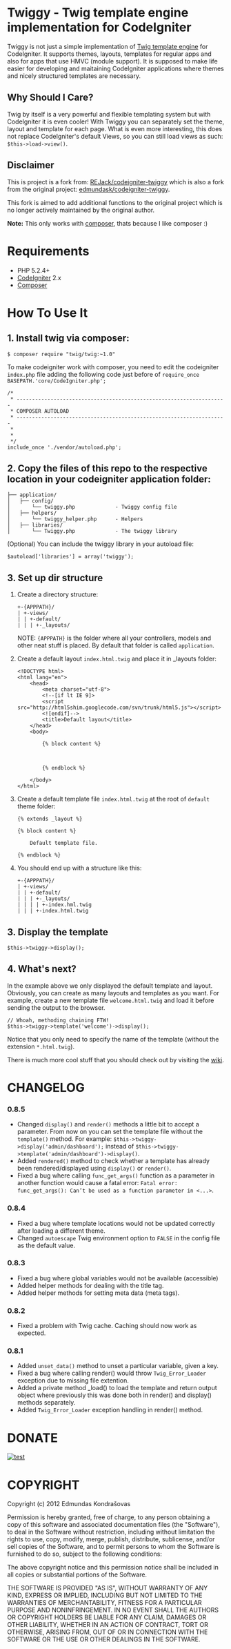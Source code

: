 # Twiggy - Twig template engine implementation for CodeIgniter

Twiggy is not just a simple implementation of [Twig template engine](http://twig.sensiolabs.org/) for CodeIgniter. It supports themes, layouts, templates for regular apps and also for apps that use HMVC (module support).
It is supposed to make life easier for developing and maitaining CodeIgniter applications where themes and nicely structured templates are necessary.

## Why Should I Care?

Twig by itself is a very powerful and flexible templating system but with CodeIgniter it is even cooler! With Twiggy you can separately set the theme, layout and template for each page.
What is even more interesting, this does not replace CodeIgniter's default Views, so you can still load views as such: `$this->load->view()`.

## Disclaimer
This is project is a fork from: [REJack/codeigniter-twiggy](https://github.com/REJack/codeigniter-twiggy) which is also a fork from the original project:  [edmundask/codeigniter-twiggy]( https://github.com/edmundask/codeigniter-twiggy).

This fork is aimed to add additional functions to the original project which is no longer actively maintained by the original author.

**Note:** This only works with [composer](https://getcomposer.org/), thats because I like composer :)

# Requirements

* PHP 5.2.4+
* [CodeIgniter](http://codeigniter.com/) 2.x
* [Composer](https://getcomposer.org/)

# How To Use It

## 1. Install twig via composer:

```
$ composer require "twig/twig:~1.0"
```

To make codeigniter work with composer, you need to edit the codeigniter ```index.php``` file adding the following code just before of ```require_once BASEPATH.'core/CodeIgniter.php';```

```
/*
 * --------------------------------------------------------------------
 * COMPOSER AUTOLOAD
 * --------------------------------------------------------------------
 *
 *
 */
include_once './vendor/autoload.php';
```

## 2. Copy the files of this repo to the respective location in your codeigniter application folder:

    ├── application/
    │   ├── config/
    │       └── twiggy.php             - Twiggy config file
    │   ├── helpers/
    │       └── twiggy_helper.php      - Helpers
    │   ├── libraries/
    │       └── Twiggy.php             - The twiggy library


(Optional) You can include the twiggy library in your autoload file:

```
$autoload['libraries'] = array('twiggy');
```

## 3. Set up dir structure

1. Create a directory structure:

    ```
    +-{APPPATH}/
    | +-views/
    | | +-default/
    | | | +-_layouts/
    ```

    NOTE: `{APPPATH}` is the folder where all your controllers, models and other neat stuff is placed.
    By default that folder is called `application`.

2. Create a default layout `index.html.twig` and place it in _layouts  folder:

    ```
    <!DOCTYPE html>
    <html lang="en">
        <head>
            <meta charset="utf-8">
            <!--[if lt IE 9]>
            <script src="http://html5shim.googlecode.com/svn/trunk/html5.js"></script>
            <![endif]-->
            <title>Default layout</title>
        </head>
        <body>

            {% block content %}



            {% endblock %}

        </body>
    </html>
    ```

3. Create a default template file `index.html.twig` at the root of `default` theme folder:

    ```
    {% extends _layout %}

    {% block content %}

        Default template file.

    {% endblock %}
    ```

4. You should end up with a structure like this:

    ```
    +-{APPPATH}/
    | +-views/
    | | +-default/
    | | | +-_layouts/
    | | | | +-index.hml.twig
    | | | +-index.html.twig
    ```

## 3. Display the template

`$this->twiggy->display();`

## 4. What's next?

In the example above we only displayed the default template and layout. Obviously, you can create as many layouts and templates as you want.
For example, create a new template file `welcome.html.twig` and load it before sending the output to the browser.

```
// Whoah, methoding chaining FTW!
$this->twiggy->template('welcome')->display();
```

Notice that you only need to specify the name of the template (without the extension `*.html.twig`).

There is much more cool stuff that you should check out by visiting the [wiki](https://github.com/edmundask/codeigniter-twiggy/wiki).

# CHANGELOG

### 0.8.5

* Changed `display()` and `render()` methods a little bit to accept a parameter. From now on you can set the template file without the `template()` method. For example: `$this->twiggy->display('admin/dashboard');` instead of `$this->twiggy->template('admin/dashboard')->display()`.
* Added `rendered()` method to check whether a template has already been rendered/displayed using `display()` or `render()`.
* Fixed a bug where calling `func_get_args()` function as a parameter in another function would cause a fatal error: `Fatal error: func_get_args(): Can’t be used as a function parameter in <...>`.

### 0.8.4

* Fixed a bug where template locations would not be updated correctly after loading a different theme.
* Changed `autoescape` Twig environment option to `FALSE` in the config file as the default value.

### 0.8.3

* Fixed a bug where global variables would not be available (accessible)
* Added helper methods for dealing with the title tag.
* Added helper methods for setting meta data (meta tags).

### 0.8.2

* Fixed a problem with Twig cache. Caching should now work as expected.

### 0.8.1

* Added `unset_data()` method to unset a particular variable, given a key.
* Fixed a bug where calling render() would throw `Twig_Error_Loader` exception due to missing file extention.
* Added a private method _load() to load the template and return output object where previously this was done both in render() and display() methods separately.
* Added `Twig_Error_Loader` exception handling in render() method.

# DONATE

[![test](http://www.pledgie.com/campaigns/16940.png?skin_name=chrome)](http://www.pledgie.com/campaigns/16940)

# COPYRIGHT

Copyright (c) 2012 Edmundas Kondrašovas

Permission is hereby granted, free of charge, to any person obtaining a copy
of this software and associated documentation files (the "Software"), to deal
in the Software without restriction, including without limitation the rights
to use, copy, modify, merge, publish, distribute, sublicense, and/or sell
copies of the Software, and to permit persons to whom the Software is
furnished to do so, subject to the following conditions:

The above copyright notice and this permission notice shall be included in
all copies or substantial portions of the Software.

THE SOFTWARE IS PROVIDED "AS IS", WITHOUT WARRANTY OF ANY KIND, EXPRESS OR
IMPLIED, INCLUDING BUT NOT LIMITED TO THE WARRANTIES OF MERCHANTABILITY,
FITNESS FOR A PARTICULAR PURPOSE AND NONINFRINGEMENT. IN NO EVENT SHALL THE
AUTHORS OR COPYRIGHT HOLDERS BE LIABLE FOR ANY CLAIM, DAMAGES OR OTHER
LIABILITY, WHETHER IN AN ACTION OF CONTRACT, TORT OR OTHERWISE, ARISING FROM,
OUT OF OR IN CONNECTION WITH THE SOFTWARE OR THE USE OR OTHER DEALINGS IN
THE SOFTWARE.

